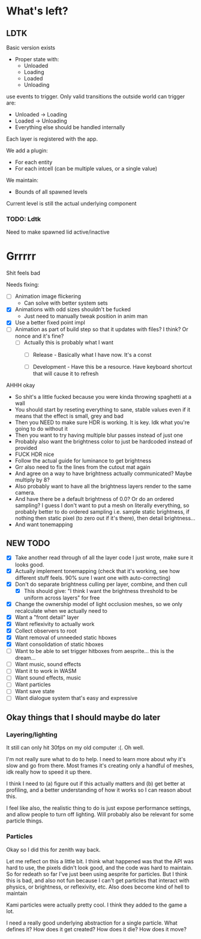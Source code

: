 # What's left?

## LDTK

Basic version exists

- Proper state with:
    - Unloaded
    - Loading
    - Loaded
    - Unloading

use events to trigger. Only valid transitions the outside world can trigger are:
- Unloaded -> Loading
- Loaded -> Unloading
- Everything else should be handled internally

Each layer is registered with the app.

We add a plugin:
- For each entity
- For each intcell (can be multiple values, or a single value)

We maintain:
- Bounds of all spawned levels

Current level is still the actual underlying component

### TODO: Ldtk

Need to make spawned lid active/inactive

# Grrrrr

Shit feels bad

Needs fixing:

- [ ] Animation image flickering
    - Can solve with better system sets
- [x] Animations with odd sizes shouldn't be fucked
    - Just need to manually tweak position in anim man
- [x] Use a better fixed point impl
- [ ] Animation as part of build step so that it updates with files? I think? Or nonce and it's fine?
    - [ ] Actually this is probably what I want
        - [ ] Release - Basically what I have now. It's a const
        - [ ] Development - Have this be a resource. Have keyboard shortcut that will cause it to refresh


AHHH okay
- So shit's a little fucked because you were kinda throwing spaghetti at a wall
- You should start by reseting everything to sane, stable values even if it means that the effect is small, grey and bad
- Then you NEED to make sure HDR is working. It is key. Idk what you're going to do without it
- Then you want to try having multiple blur passes instead of just one
- Probably also want the brightness color to just be hardcoded instead of provided
- FUCK HDR nice
- Follow the actual guide for luminance to get brightness
- Grr also need to fix the lines from the cutout mat again
- And agree on a way to have brightness actually communicated? Maybe multiply by 8?
- Also probably want to have all the brightness layers render to the same camera.
- And have there be a default brightness of 0.0? Or do an ordered sampling? I guess I don't want to put a mesh on literally everything, so probably better to do ordered sampling
i.e. sample static brightness, if nothing then static pixel (to zero out if it's there), then detail brightness...
- And want tonemapping

## NEW TODO

- [x] Take another read through of all the layer code I just wrote, make sure it looks good.
- [x] Actually implement tonemapping (check that it's working, see how different stuff feels. 90% sure I want one with auto-correcting)
- [x] Don't do separate brightness culling per layer, combine, and then cull
    - [x] This should give: "I think I want the brightness threshold to be uniform across layers" for free
- [x] Change the ownership model of light occlusion meshes, so we only recalculate when we actually need to
- [x] Want a "front detail" layer
- [x] Want reflexivity to actually work
- [x] Collect observers to root
- [x] Want removal of unneeded static hboxes
- [x] Want consolidation of static hboxes
- [ ] Want to be able to set trigger hitboxes from aesprite... this is the dream...
- [ ] Want music, sound effects
- [ ] Want it to work in WASM
- [ ] Want sound effects, music
- [ ] Want particles
- [ ] Want save state
- [ ] Want dialogue system that's easy and expressive

## Okay things that I should maybe do later

### Layering/lighting

It still can only hit 30fps on my old computer :(. Oh well.

I'm not really sure what to do to help. I need to learn more about why it's slow and go from there. Most frames it's creating only a handful of meshes, idk really how to speed it up there.

I think I need to (a) figure out if this actually matters and (b) get better at profiling, and a better understanding of how it works so I can reason about this.

I feel like also, the realistic thing to do is just expose performance settings, and allow people to turn off lighting. Will probably also be relevant for some particle things.

### Particles

Okay so I did this for zenith way back.

Let me reflect on this a little bit. I think what happened was that the API was hard to use, the pixels didn't look good, and the code was hard to maintain. So for redeath so far I've just been using aesprite for particles. But I think this is bad, and also not fun because I can't get particles that interact with physics, or brightness, or reflexivity, etc. Also does become kind of hell to maintain

Kami particles were actually pretty cool. I think they added to the game a lot.

I need a really good underlying abstraction for a single particle. What defines it? How does it get created? How does it die? How does it move?